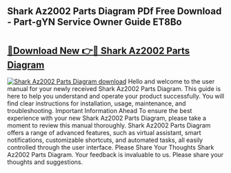 ## Shark Az2002 Parts Diagram PDf Free Download - Part-gYN Service Owner Guide ET8Bo

# <h2><a href="http://dfpnnj.blite.top/?on=Shark+Az2002+Parts+Diagram">🔗Download New 👉🔴 Shark Az2002 Parts Diagram</a></h2>

[![Shark Az2002 Parts Diagram download](https://i.imgur.com/lujVjoI.png)](http://dfpnnj.blite.top/?on=Shark+Az2002+Parts+Diagram)
Hello and welcome to the user manual for your newly received Shark Az2002 Parts Diagram. This guide is here to help you understand and operate your product successfully. You will find clear instructions for installation, usage, maintenance, and troubleshooting. Important Information Ahead To ensure the best experience with your new Shark Az2002 Parts Diagram, please take a moment to review this manual thoroughly. Shark Az2002 Parts Diagram offers a range of advanced features, such as virtual assistant, smart notifications, customizable shortcuts, and automated tasks, all easily controlled through the user interface. Please Share Your Thoughts Shark Az2002 Parts Diagram. Your feedback is invaluable to us. Please share your thoughts and suggestions.
